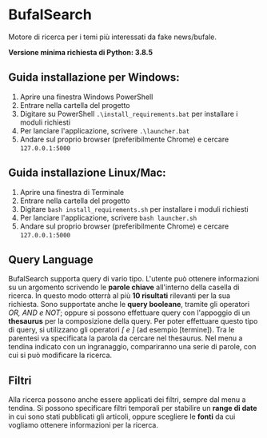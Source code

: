 # BufalSearch
Motore di ricerca per i temi più interessati da fake news/bufale.

**Versione minima richiesta di Python: 3.8.5**

## Guida installazione per Windows:
1. Aprire una finestra Windows PowerShell
2. Entrare nella cartella del progetto
3. Digitare su PowerShell `.\install_requirements.bat` per installare i moduli richiesti
4. Per lanciare l'applicazione, scrivere `.\launcher.bat`
5. Andare sul proprio browser (preferibilmente Chrome) e cercare `127.0.0.1:5000`

## Guida installazione Linux/Mac:
1. Aprire una finestra di Terminale
2. Entrare nella cartella del progetto
3. Digitare `bash install_requirements.sh` per installare i moduli richiesti
4. Per lanciare l'applicazione, scrivere `bash launcher.sh`
5. Andare sul proprio browser (preferibilmente Chrome) e cercare `127.0.0.1:5000`


## Query Language
BufalSearch supporta query di vario tipo.
L'utente può ottenere informazioni su un argomento scrivendo le **parole chiave** all'interno della casella di ricerca.
In questo modo otterrà al più **10 risultati** rilevanti per la sua richiesta.
Sono supportate anche le **query booleane**, tramite gli operatori *OR, AND e NOT*; oppure si possono effettuare query con
l'appoggio di un **thesaurus** per la composizione della query.
Per poter effettuare questo tipo di query, si utilizzano gli operatori *[ e ]* (ad esempio [termine]). Tra le parentesi va
specificata la parola da cercare nel thesaurus. Nel menu a tendina indicato con un ingranaggio, compariranno una serie
di parole, con cui si può modificare la ricerca.

## Filtri
Alla ricerca possono anche essere applicati dei filtri, sempre dal menu a tendina.
Si possono specificare filtri temporali per stabilire un **range di date** in cui sono stati pubblicati gli articoli,
oppure scegliere le **fonti** da cui vogliamo ottenere informazioni per la ricerca.
